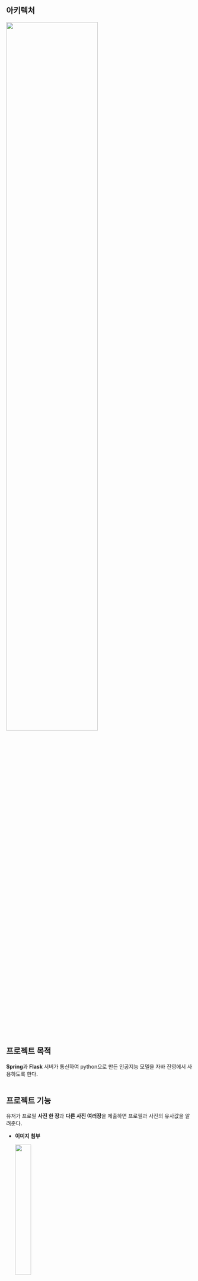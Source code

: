 ## 아키텍처
<img src = "https://github.com/FaceRecognition0/.github/assets/95980876/f5465f2c-1678-467d-aa24-37e6e37bbd54.jpg" width="70%" height="70%">

## 프로젝트 목적
**Spring**과 **Flask** 서버가 통신하여 python으로 만든 인공지능 모델을 자바 진영에서 사용하도록 한다.
<br><br>
## 프로젝트 기능
유저가 프로필 **사진 한 장**과 **다른 사진 여러장**을 제출하면 프로필과 사진의 유사값을 알려준다.

- **이미지 첨부**

    <img src = "https://github.com/FaceRecognition0/.github/assets/95980876/33ecf3a7-a4b5-4216-a745-4605b6924678.jpg" width="30%" height="30%">
<br><br>
- **결과**
![image](https://github.com/FaceRecognition0/.github/assets/95980876/e3b3a5ad-5c6a-496a-8997-190c0b9af209)
